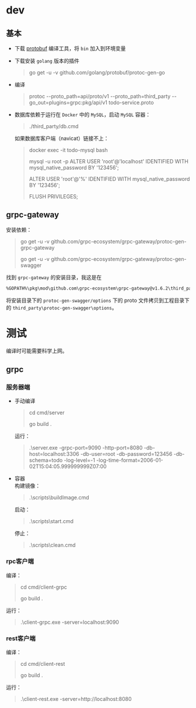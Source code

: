 # dev

## 基本

- 下载 [protobuf](https://github.com/protocolbuffers/protobuf/releases) 编译工具，将 `bin` 加入到环境变量
- 下载安装 `golang` 版本的插件
  > go get -u -v github.com/golang/protobuf/protoc-gen-go
- 编译
  > protoc --proto_path=api/proto/v1 --proto_path=third_party --go_out=plugins=grpc:pkg/api/v1 todo-service.proto
- 数据库依赖于运行在 `Docker` 中的 `MySQL`，启动 `MySQL` 容器：
  > ./third_party/db.cmd

  如果数据库客户端（navicat）链接不上：
  > docker exec -it todo-mysql bash
  >
  > mysql -u root -p
  > ALTER USER 'root'@'localhost' IDENTIFIED WITH mysql_native_password BY '123456';
  >
  > ALTER USER 'root'@'%' IDENTIFIED WITH mysql_native_password BY '123456';
  >
  > FLUSH PRIVILEGES;

## grpc-gateway

安装依赖：
> go get -u -v github.com/grpc-ecosystem/grpc-gateway/protoc-gen-grpc-gateway
>
> go get -u -v github.com/grpc-ecosystem/grpc-gateway/protoc-gen-swagger

找到 `grpc-gateway` 的安装目录，我这是在

```sh
%GOPATH%\pkg\mod\github.com\grpc-ecosystem\grpc-gateway@v1.6.2\third_party\googleapis\google
```

将安装目录下的 `protoc-gen-swagger/options` 下的 proto 文件拷贝到工程目录下的 `third_party\protoc-gen-swagger\options`。

# 测试

编译时可能需要科学上网。

## grpc

### 服务器端

- 手动编译
  > cd cmd/server
  >
  > go build .

  运行：
  > .\server.exe -grpc-port=9090 -http-port=8080 -db-host=localhost:3306 -db-user=root -db-password=123456 -db-schema=todo -log-level=-1 -log-time-format=2006-01-02T15:04:05.999999999Z07:00

- 容器
  </br>
  构建镜像：
  > .\scripts\buildImage.cmd

  启动：
  > .\scripts\start.cmd

  停止：
  > .\scripts\clean.cmd

### rpc客户端

编译：
> cd cmd/client-grpc
>
> go build .

运行：
> .\client-grpc.exe -server=localhost:9090

### rest客户端

编译：
> cd cmd/client-rest
>
> go build .

运行：
> .\client-rest.exe -server=http://localhost:8080
